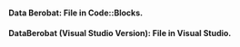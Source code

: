 #### Data Berobat: File in Code::Blocks.
#### DataBerobat (Visual Studio Version): File in Visual Studio.
